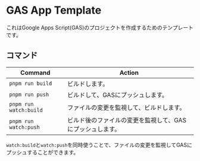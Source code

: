# GAS App Template

これはGoogle Apps Script(GAS)のプロジェクトを作成するためのテンプレートです。

## コマンド

| Command                | Action                                                    |
| ---------------------- | --------------------------------------------------------- |
| `pnpm run build`       | ビルドします。                                            |
| `pnpm run push`        | ビルドして、GASにプッシュします。                         |
| `pnpm run watch:build` | ファイルの変更を監視して、ビルドします。                  |
| `pnpm run watch:push`  | ビルド後のファイルの変更を監視して、GASにプッシュします。 |

`watch:build`と`watch:push`を同時使うことで、ファイルの変更を監視してGASにプッシュすることができます。
